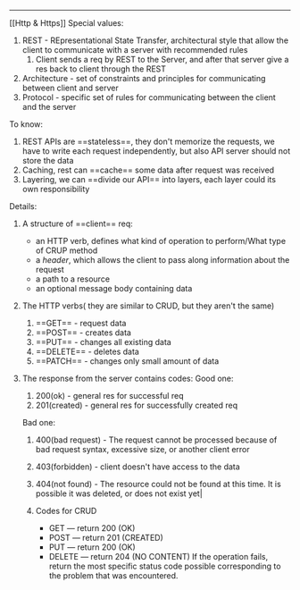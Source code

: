 ***
[[Http & Https]]
Special values:
1. REST - REpresentational State Transfer, architectural style that allow the client to communicate with a server with recommended rules 
	1. Client sends a req by REST to the Server, and after that server give a res back to client through the REST 
2. Architecture - set of constraints and principles for communicating between client and server 
3. Protocol - specific set of rules for communicating between the client and the server 


To know:
1. REST APIs are ==stateless==, they don't memorize the requests, we have to write each request independently, but also API server should not store the data
2. Caching, rest can ==cache== some data after request was received
3. Layering, we can ==divide our API== into layers, each layer could its own responsibility  

Details:
1. A structure of ==client== req:
	- an HTTP verb, defines what kind of operation to perform/What type of CRUP method
	- a _header_, which allows the client to pass along information about the request
	- a path to a resource
	- an optional message body containing data

2. The HTTP verbs( they are similar to CRUD, but they aren't the same)
	1. ==GET== - request data
	2. ==POST== - creates data 
	3. ==PUT== - changes all existing data
	4. ==DELETE== - deletes data
	5. ==PATCH== - changes only small amount of data

3. The response from the server contains codes:
	Good one:
	1. 200(ok) - general res for successful req
	2. 201(created) - general res for successfully created req
	
	Bad one:
	1. 400(bad request) - The request cannot be processed because of bad request syntax, excessive size, or another client error
	2. 403(forbidden) - client doesn't have access to the data 
	3. 404(not found) - The resource could not be found at this time. It is possible it was deleted, or does not exist yet|
	
	4. Codes for CRUD  
		- GET — return 200 (OK)
		- POST — return 201 (CREATED)
		- PUT — return 200 (OK)
		- DELETE — return 204 (NO CONTENT) If the operation fails, return the most specific status code possible corresponding to the problem that was encountered.